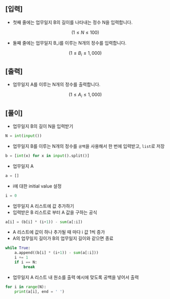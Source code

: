 ## [입력]
- 첫째 줄에는 업무일지 B의 길이를 나타내는 정수 N을 입력합니다.
```math
(1 ≤ N ≤ 100)
```
- 둘째 줄에는 업무일지 B_i를 이루는 N개의 정수를 입력합니다.
```math
(1 ≤ B_i ≤ 1,000)
```
## [출력]
- 업무일지 A를 이루는 N개의 정수를 출력합니다.
```math
(1 ≤ A_i ≤ 1,000)
```
## [풀이]
- 업무일지 B의 길이 N을 입력받기
```python
N = int(input())
```
- 업무일지 B를 이루는 N개의 정수를 `공백`을 사용해서 한 번에 입력받고, `list`로 저장
```python
b = [int(x) for x in input().split()] 
```
- 업무일지 A
```python
a = []
```
- i에 대한 initial value 설정
```python
i = 0
```
- 업무일지 A 리스트에 값 추가하기
- 입력받은 B 리스트로 부터 A 값을 구하는 공식
```python
a[i] = (b[i] * (i+1)) - sum(a[:i])
```
- A 리스트에 값이 하나 추가될 때 마다 i 값 1씩 증가
- A의 업무일지 길이가 B의 업무일지 길이와 같으면 종료
```python
while True:
    a.append((b[i] * (i+1)) - sum(a[:i]))
    i += 1
    if i == N:
        break
```    
- 업무일지 A 리스트 내 원소를 출력 예시에 맞도록 공백을 넣어서 출력
```python
for i in range(N):
    print(a[i], end = ' ')
```